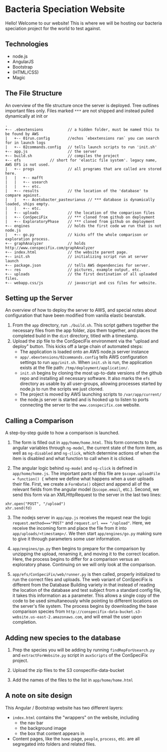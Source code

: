 # Bacteria Speciation Website

Hello! Welcome to our website! This is where we will be hosting our bacteria speciation project for the world to test against.

## Technologies
  - node.js
  - AngularJS
  - Bootstrap
  - (HTML/CSS)
  - Magic

## The File Structure
An overview of the file structure once the server is deployed. Tree outlines important files only. Files marked `***` are not shipped and instead pulled dynamically at init or
```
.
+-- .ebextensions 			// a hidden folder, must be named this to be found by AWS
|   +-- 01run.config 		//echos `ebextensions ran` you can search for in launch logs 
|   +-- 02commands.config	// tells launch scripts to run 'init.sh'
+-- app.js					// the server
+-- build.sh				// compiles the project
+-- efs				// short for 'elastic file system'. legacy name, AWS EFS is not used.
|   +-- progs				// all programs that are called are stored here.
|   |   +-- mafft
|   |   +-- usearch
|   |   +-- etc.
|   +-- results				// the location of the 'database' to compare against.
|   |   +-- Acetobacter_pasteurianus // *** database is dynamically loaded, ships empty.
|   |   +-- etc.
|   +-- uploads				// the location of the comparison files
|   +-- ConSpeciFix			// *** cloned from github on deployment
|   +-- ExploratoryPhase 	// *** cloned from github on deployment
+-- engines					// holds the first code we run that is not node.js
|   +-- go.py				// kicks off the whole comparison or exploration process.
+-- graphAnalyzer 			// holds http://www.conspecifix.com/graphAnalyzer
+-- index.html				// the website parent page.
+-- init.sh					// initializing script run at server launch
+-- package.json			// tells AWS dependencies for server.
+-- res						// pictures, example output, etc.
+-- uploads					// the first destination of all uploaded files.
+-- webapp.css/js			// javascript and css files for website.
```

## Setting up the Server

An overview of how to deploy the server to AWS, and special notes about configuration that have been modified from vanilla elastic beanstalk.
1. From the `app` directory, run `./build.sh`. This script gathers together the necessary files from the app folder, zips them together, and places the completed build in the `dist` directory, titled with a timestamp.
2. Upload the zip file to the ConSpeciFix environment via the "upload and deploy" button. This kicks off a large chain of automated steps:
	-  The application is loaded onto an AWS node.js server instance
	- `app/.ebextensions/02commands.config` tells AWS configuration settings to run `app/init.sh`. When `init.sh` is run, the application exists at the file path: `/tmp/deployment/application/`. 
	- `init.sh` begins by cloning the most up-to-date versions of the github repo and installing all necessary software. It also marks the `efs` directory as usable by all user-groups, allowing processes started  by node.js to run the scripts we just cloned.
	- The project is moved by AWS launching scripts to `/var/app/current/`
	- the node.js server is started and is hooked up to listen to ports connecting the server to the `www.conspecifix.com` website.

## Calling a Comparison
A step-by-step guide to how a comparison is launched.

1. The form is filled out in `app/home/home.html`. This form connects to the angular variables through `ng-model`, the current state of the form item, as well as `ng-disabled` and `ng-click`, which determine actions of when the item is disabled and what function to call when it is clicked.

2. The angular logic behind `ng-model` and `ng-click` is defined in `app/home/home.js`. The important parts of this file are `$scope.uploadFile = function() {` where we define what happens when a user uploads their file. First, we create a `FormData()` object and append all of the relevant fields from the angular model (`$scope.email`, etc.). Second, we send this form via an XMLHttpRequest to the server in the last two lines:
```
xhr.open("POST", "/upload")
xhr.send(fd)
```

3. The nodejs server in `app/app.js` receives the request near the logic `request.method==="POST"` and `request.url === "/upload"`. Here, we receive the incoming form and place the file from it into `app/uploads/<timestamp>/`. We then start `app/engines/go.py` making sure to give it through parameters some user information.

4. `app/engines/go.py` then begins to prepare for the comparison by unzipping the upload, renaming it, and moving it to the correct location. Here, the process begins to differ for a comparison versus an exploratory phase. Continuing on we will only look at the comparison.

5. `app/efs/ConSpeciFix/web/runner.py` is then called, properly initialized to run the correct files and uploads. The web variant of ConSpeciFix is different from the Database Building variety in that instead of reading the location of the database and test subject from a standard config file, it takes this information as a parameter. This allows a single copy of the code to be used simultaneously while pointing to different locations on the server's file system. The process begins by downloading the base comparison species from `http://conspecifix-data-bucket.s3-website.us-east-2.amazonaws.com`, and will email the user upon completion.

## Adding new species to the database

1. Prep the species you will be adding by running `findRepForUsearch.py` and `extractForWebsite.py` script in `auxScripts` of the ConSpeciFix project.

2. Upload the zip files to the S3 conspecifix-data-bucket

3. Add the names of the files to the list in `app/home/home.html`

## A note on site design

This Angular / Bootstrap website has two different layers:

 - `index.html` contains the "wrappers" on the website, including
   - the nav bar
   - the background image
   - the box that content appears in
 - Content pages, like the `home` page, `people`, `process`, etc. are all segregated into folders and related files.
